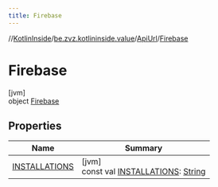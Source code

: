 ```yaml
---
title: Firebase
---
```

//[KotlinInside](../../../../index.html)/[be.zvz.kotlininside.value](../../index.html)/[ApiUrl](../index.html)/[Firebase](index.html)



# Firebase



[jvm]\
object [Firebase](index.html)



## Properties


| Name | Summary |
|---|---|
| [INSTALLATIONS](-i-n-s-t-a-l-l-a-t-i-o-n-s.html) | [jvm]<br>const val [INSTALLATIONS](-i-n-s-t-a-l-l-a-t-i-o-n-s.html): [String](https://kotlinlang.org/api/latest/jvm/stdlib/kotlin/-string/index.html) |

